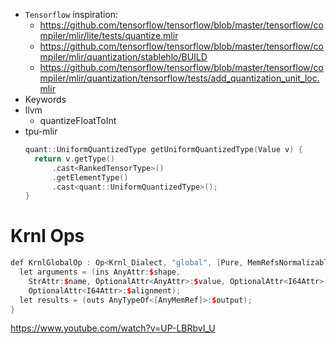 - `Tensorflow` inspiration:
	- https://github.com/tensorflow/tensorflow/blob/master/tensorflow/compiler/mlir/lite/tests/quantize.mlir
	- https://github.com/tensorflow/tensorflow/blob/master/tensorflow/compiler/mlir/quantization/stablehlo/BUILD
	- https://github.com/tensorflow/tensorflow/blob/master/tensorflow/compiler/mlir/quantization/tensorflow/tests/add_quantization_unit_loc.mlir
- Keywords
- llvm
	- quantizeFloatToInt
- tpu-mlir
	```cpp
	quant::UniformQuantizedType getUniformQuantizedType(Value v) {
	  return v.getType()
	      .cast<RankedTensorType>()
	      .getElementType()
	      .cast<quant::UniformQuantizedType>();
	}
	```

# Krnl Ops

```cpp
def KrnlGlobalOp : Op<Krnl_Dialect, "global", [Pure, MemRefsNormalizable]> {
  let arguments = (ins AnyAttr:$shape,
    StrAttr:$name, OptionalAttr<AnyAttr>:$value, OptionalAttr<I64Attr>:$offset,
    OptionalAttr<I64Attr>:$alignment);
  let results = (outs AnyTypeOf<[AnyMemRef]>:$output);
}
```

https://www.youtube.com/watch?v=UP-LBRbvI_U